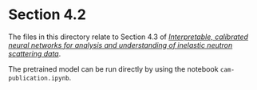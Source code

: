 # Section 4.2

The files in this directory relate to Section 4.3 of [_Interpretable, calibrated neural networks for analysis and understanding of inelastic neutron scattering data_](https://arxiv.org/abs/2011.04584).

The pretrained model can be run directly by using the notebook `cam-publication.ipynb`.
